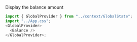 Display the balance amount

```js
import { GlobalProvider } from "../context/GlobalState";
import "../App.css";
<GlobalProvider>
  <Balance />
</GlobalProvider>;
```
